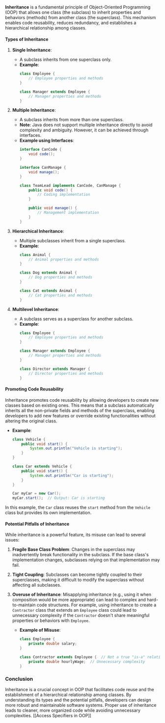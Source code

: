 **Inheritance** is a fundamental principle of Object-Oriented Programming (OOP) that allows one class (the subclass) to inherit properties and behaviors (methods) from another class (the superclass). This mechanism enables code reusability, reduces redundancy, and establishes a hierarchical relationship among classes.

#### Types of Inheritance

1. **Single Inheritance**:
   - A subclass inherits from one superclass only.
   - **Example**:
     ```java
     class Employee {
         // Employee properties and methods
     }

     class Manager extends Employee {
         // Manager properties and methods
     }
     ```

2. **Multiple Inheritance**:
   - A subclass inherits from more than one superclass. 
   - **Note**: Java does not support multiple inheritance directly to avoid complexity and ambiguity. However, it can be achieved through interfaces.
   - **Example using Interfaces**:
     ```java
     interface CanCode {
         void code();
     }

     interface CanManage {
         void manage();
     }

     class TeamLead implements CanCode, CanManage {
         public void code() {
             // Coding implementation
         }

         public void manage() {
             // Management implementation
         }
     }
     ```

3. **Hierarchical Inheritance**:
   - Multiple subclasses inherit from a single superclass.
   - **Example**:
     ```java
     class Animal {
         // Animal properties and methods
     }

     class Dog extends Animal {
         // Dog properties and methods
     }

     class Cat extends Animal {
         // Cat properties and methods
     }
     ```

4. **Multilevel Inheritance**:
   - A subclass serves as a superclass for another subclass.
   - **Example**:
     ```java
     class Employee {
         // Employee properties and methods
     }

     class Manager extends Employee {
         // Manager properties and methods
     }

     class Director extends Manager {
         // Director properties and methods
     }
     ```

#### Promoting Code Reusability

Inheritance promotes code reusability by allowing developers to create new classes based on existing ones. This means that a subclass automatically inherits all the non-private fields and methods of the superclass, enabling developers to add new features or override existing functionalities without altering the original class.

- **Example**: 
  ```java
  class Vehicle {
      public void start() {
          System.out.println("Vehicle is starting");
      }
  }

  class Car extends Vehicle {
      public void start() {
          System.out.println("Car is starting");
      }
  }

  Car myCar = new Car();
  myCar.start();  // Output: Car is starting
  ```

In this example, the `Car` class reuses the `start` method from the `Vehicle` class but provides its own implementation.

#### Potential Pitfalls of Inheritance

While inheritance is a powerful feature, its misuse can lead to several issues:

1. **Fragile Base Class Problem**: Changes in the superclass may inadvertently break functionality in the subclass. If the base class's implementation changes, subclasses relying on that implementation may fail.

2. **Tight Coupling**: Subclasses can become tightly coupled to their superclasses, making it difficult to modify the superclass without affecting all subclasses.

3. **Overuse of Inheritance**: Misapplying inheritance (e.g., using it when composition would be more appropriate) can lead to complex and hard-to-maintain code structures. For example, using inheritance to create a `Contractor` class that extends an `Employee` class could lead to unnecessary complexity if the `Contractor` doesn't share meaningful properties or behaviors with `Employee`.

   - **Example of Misuse**:
     ```java
     class Employee {
         private double salary;
     }

     class Contractor extends Employee {  // Not a true "is-a" relationship
         private double hourlyWage;  // Unnecessary complexity
     }
     ```

### Conclusion

Inheritance is a crucial concept in OOP that facilitates code reuse and the establishment of a hierarchical relationship among classes. By understanding its types and the potential pitfalls, developers can design more robust and maintainable software systems. Proper use of inheritance leads to cleaner, more organized code while avoiding unnecessary complexities.
[[Access Specifiers in OOP]]
